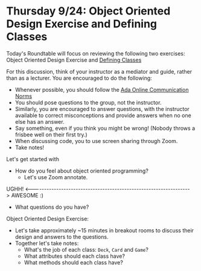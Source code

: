 # Thursday 9/24: Object Oriented Design Exercise and Defining Classes

Today's Roundtable will focus on reviewing the following two exercises: Object Oriented Design Exercise and [Defining Classes](https://learn-2.galvanize.com/cohorts/2036/blocks/875/content_files/04-oop/classes-worksheet.md) 

For this discussion, think of your instructor as a mediator and guide, rather than as a lecturer. You are encouraged to do the following:

* Whenever possible, you should follow the [Ada Online Communication Norms](https://learn-2.galvanize.com/cohorts/2036/blocks/882/content_files/00-welcome-to-ada/02-wk01-online-communication-norms.md)
* You should pose questions to the group, not the instructor.
* Similarly, you are encouraged to answer questions, with the instructor available to correct misconceptions and provide answers when no one else has an answer.
* Say something, even if you think you might be wrong! (Nobody throws a frisbee well on their first try.)
* When discussing code, you to use screen sharing through Zoom.
* Take notes!

Let's get started with
* How do you feel about object oriented programming? 
    * Let's use Zoom annotate.


UGHH! <-----------------------------------------------------------------> AWESOME :)


* What questions do you have?

Object Oriented Design Exercise:
* Let's take approximately ~15 minutes in breakout rooms to discuss their design and answers to the questions.
* Together let's take notes:
    * What's the job of each class: `Deck`, `Card` and `Game`?
    * What attributes should each class have?
    * What methods should each class have?
